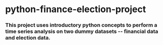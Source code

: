 # python-finance-election-project
### This project uses introductory python concepts to perform a time series analysis on two dummy datasets -- financial data and election data.
